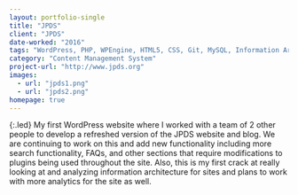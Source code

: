 ```yaml
---
layout: portfolio-single
title: "JPDS"
client: "JPDS"
date-worked: "2016"
tags: "WordPress, PHP, WPEngine, HTML5, CSS, Git, MySQL, Information Architecture, Google Analytics"
category: "Content Management System"
project-url: "http://www.jpds.org"
images:
  - url: "jpds1.png"
  - url: "jpds2.png"  
homepage: true
---
```

{:.led}
My first WordPress website where I worked with a team of 2 other people to develop a refreshed version of the JPDS website and blog.  We are continuing to work on this and add new functionality including more search functionality, FAQs, and other sections that require modifications to plugins being used throughout the site.  Also, this is my first crack at really looking at and analyzing information architecture for sites and plans to work with more analytics for the site as well.